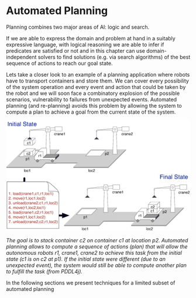 # Automated Planning

Planning combines two major areas of AI: logic and search. 

If we are able to express the domain and problem at hand in a suitably expressive language, with  logical reasoning we are able to infer if predicates are satisfied or not and in this chapter can use domain-independent solvers to find solutions (e.g. via search algorithms) of the best sequence of actions to reach our goal state. 

Lets take a closer look to an example of a planning application where robots have to transport containers and store them. We can cover every possibility of the system operation and every event and action that could be taken by the robot and we will soon face a combinatory explosion of the possible scenarios, vulnerability to failures from unexpected events. Automated planning (and re-planning) avoids this problem by allowing the system to compute a plan to achieve a goal from the current state of the system.

![](images/dock-plan-example.png)

*The goal is to stack container c2 on container c1 at location p2. Automated planning allows to compute a sequence of actions (plan) that will allow the autonomous robots r1, crane1, crane2 to achieve this task from the initial state (c1 is on c2 at p1). If the initial state were different (due to an unexpected event), the system would still be able to compute another plan to fulfill the task (from PDDL4j).*

In the following sections we present techniques for a limited subset of automated planning 
